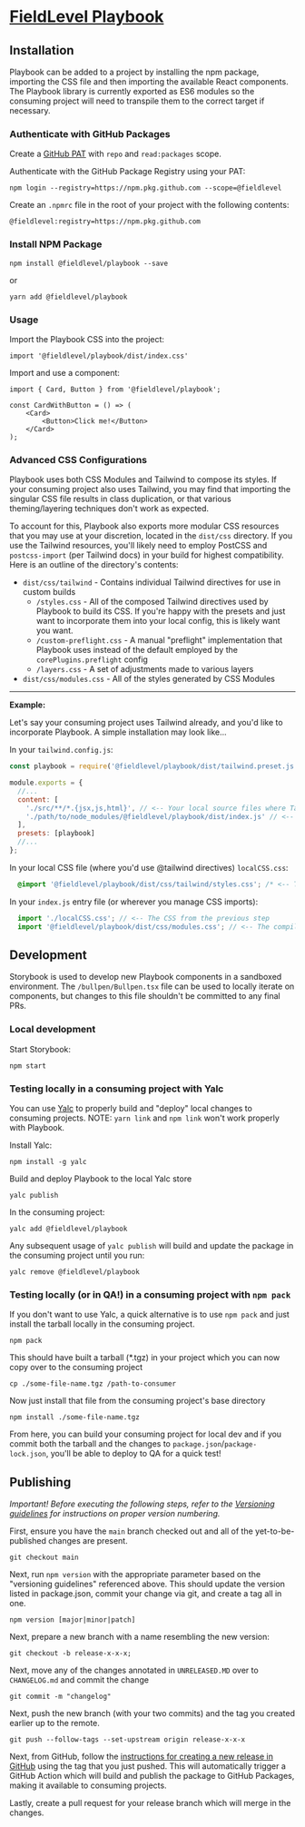 # [FieldLevel Playbook](https://fieldlevel.design)

## **Installation**

Playbook can be added to a project by installing the npm package, importing the CSS file and then importing the available React components. The Playbook library is currently exported as ES6 modules so the consuming project will need to transpile them to the correct target if necessary.

### **Authenticate with GitHub Packages**

Create a [GitHub PAT](https://docs.github.com/en/authentication/keeping-your-account-and-data-secure/creating-a-personal-access-token) with `repo` and `read:packages` scope.

Authenticate with the GitHub Package Registry using your PAT:

```
npm login --registry=https://npm.pkg.github.com --scope=@fieldlevel
```

Create an `.npmrc` file in the root of your project with the following contents:

```
@fieldlevel:registry=https://npm.pkg.github.com
```

### **Install NPM Package**

```
npm install @fieldlevel/playbook --save
```

or

```
yarn add @fieldlevel/playbook
```

### **Usage**

Import the Playbook CSS into the project:

```
import '@fieldlevel/playbook/dist/index.css'
```

Import and use a component:

```
import { Card, Button } from '@fieldlevel/playbook';

const CardWithButton = () => (
    <Card>
        <Button>Click me!</Button>
    </Card>
);
```

### **Advanced CSS Configurations**

Playbook uses both CSS Modules and Tailwind to compose its styles. If your consuming project also uses Tailwind, 
you may find that importing the singular CSS file results in class duplication, or that various theming/layering
techniques don't work as expected.

To account for this, Playbook also exports more modular CSS resources that you may use at your discretion, located
in the `dist/css` directory. If you use the Tailwind resources, you'll likely need to employ PostCSS and `postcss-import`
(per Tailwind docs) in your build for highest compatibility. Here is an outline of the directory's contents:

- `dist/css/tailwind` - Contains individual Tailwind directives for use in custom builds
  - `/styles.css` - All of the composed Tailwind directives used by Playbook to build its CSS. If you're happy with the presets and just want to incorporate them into your local config, this is likely want you want.
  - `/custom-preflight.css` - A manual "preflight" implementation that Playbook uses instead of the default employed by the `corePlugins.preflight` config
  - `/layers.css` - A set of adjustments made to various layers 
- `dist/css/modules.css` - All of the styles generated by CSS Modules

---

**Example:**

Let's say your consuming project uses Tailwind already, and you'd like to incorporate Playbook. A simple installation may look like...

In your `tailwind.config.js`:

```js
const playbook = require('@fieldlevel/playbook/dist/tailwind.preset.js');

module.exports = {
  //... 
  content: [
    './src/**/*.{jsx,js,html}', // <-- Your local source files where Tailwind classes exist
    './path/to/node_modules/@fieldlevel/playbook/dist/index.js' // <-- The main js bundle of Playbook, where its Tailwind usages exist
  ],
  presets: [playbook]
  //...
};
```

In your local CSS file (where you'd use @tailwind directives) `localCSS.css`:

```css
  @import '@fieldlevel/playbook/dist/css/tailwind/styles.css'; /* <-- The composed directives used by Playbook. These are not yet compiled, so must be used in a CSS file per your build process */
```

In your `index.js` entry file (or wherever you manage CSS imports):

```js
  import './localCSS.css'; // <-- The CSS from the previous step
  import '@fieldlevel/playbook/dist/css/modules.css'; // <-- The compiled (e.g. Vanilla CSS) CSSModules styles for Playbook
```

## **Development**

Storybook is used to develop new Playbook components in a sandboxed environment. The `/bullpen/Bullpen.tsx` file can be used to locally iterate on components, but changes to this file shouldn't be committed to any final PRs.

### **Local development**

Start Storybook:

```
npm start
```

### **Testing locally in a consuming project with Yalc**

You can use [Yalc](https://github.com/whitecolor/yalc) to properly build and "deploy" local changes to consuming projects. NOTE: `yarn link` and `npm link` won't work properly with Playbook.

Install Yalc:

```
npm install -g yalc
```

Build and deploy Playbook to the local Yalc store

```
yalc publish
```

In the consuming project:

```
yalc add @fieldlevel/playbook
```

Any subsequent usage of `yalc publish` will build and update the package in the consuming project until you run:

```
yalc remove @fieldlevel/playbook
```

### **Testing locally (or in QA!) in a consuming project with `npm pack`**
If you don't want to use Yalc, a quick alternative is to use `npm pack` and just install the tarball locally in the consuming project.

```
npm pack
```

This should have built a tarball (*.tgz) in your project which you can now copy over to the consuming project

```
cp ./some-file-name.tgz /path-to-consumer
```

Now just install that file from the consuming project's base directory

```
npm install ./some-file-name.tgz
```

From here, you can build your consuming project for local dev and if you commit both the tarball and the changes to `package.json`/`package-lock.json`, you'll be able to deploy to QA for a quick test!

## **Publishing**

*Important! Before executing the following steps, refer to the [Versioning guidelines](VERSIONING.md) for instructions on proper version numbering.*

First, ensure you have the `main` branch checked out and all of the yet-to-be-published changes are present.

```
git checkout main
```

Next, run `npm version` with the appropriate parameter based on the "versioning guidelines" referenced above. This should update the version listed in package.json, commit your change via git, and create a tag all in one.

```
npm version [major|minor|patch]
```

Next, prepare a new branch with a name resembling the new version:

```
git checkout -b release-x-x-x;
```

Next, move any of the changes annotated in `UNRELEASED.MD` over to `CHANGELOG.md` and commit the change

```
git commit -m "changelog"
```

Next, push the new branch (with your two commits) and the tag you created earlier up to the remote.

```
git push --follow-tags --set-upstream origin release-x-x-x
```

Next, from GitHub, follow the [instructions for creating a new release in GitHub](https://docs.github.com/en/github/administering-a-repository/managing-releases-in-a-repository#creating-a-release) using the tag that you just pushed. This will automatically trigger a GitHub Action which will build and publish the package to GitHub Packages, making it available to consuming projects.

Lastly, create a pull request for your release branch which will merge in the changes.
